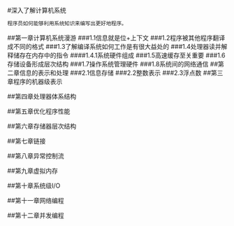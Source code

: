 #深入了解计算机系统
```markdown
程序员如何能够利用系统知识来编写出更好地程序。
```
##第一章计算机系统漫游
###1.1信息就是位+上下文
###1.2程序被其他程序翻译成不同的格式
###1.3了解编译系统如何工作是有很大益处的
###1.4处理器读并解释储存在内存中的指令
####1.4.1系统硬件组成
###1.5高速缓存至关重要
###1.6存储设备形成层次结构
###1.7操作系统管理硬件
###1.8系统间的网络通信
##第二章信息的表示和处理
###2.1信息存储
###2.2整数表示
###2.3浮点数
##第三章程序的机器级表示

##第四章处理器体系结构

##第五章优化程序性能

##第六章存储器层次结构

##第七章链接

##第八章异常控制流

##第九章虚拟内存

##第十章系统级I/O

##第十一章网络编程

##第十二章并发编程
